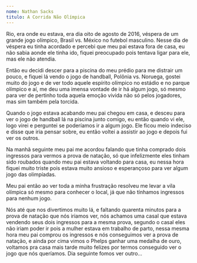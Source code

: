 ```yaml
---
nome: Nathan Sacks
titulo: A Corrida Não Olímpica
---
```


Rio, era onde eu estava, era dia oito de agosto de 2016, véspera de um grande jogo olímpico, Brasil vs. México no futebol masculino. Nesse dia de véspera eu tinha acordado e percebi que meu pai estava fora de casa, eu não sabia aonde ele tinha ido, fiquei preocupado pois tentava ligar para ele, mas ele não atendia.

Então eu decidi descer para a piscina do meu prédio para me distrair um pouco, e fiquei lá vendo o jogo de handball, Polônia vs. Noruega, gostei muito do jogo e de ver todo aquele espírito olímpico no estádio e no parque olímpico e aí, me deu uma imensa vontade de ir há algum jogo, só mesmo para ver de pertinho toda aquela emoção vivida não só pelos jogadores, mas sim também pela torcida.

Quando o jogo estava acabando meu pai chegou em casa, e desceu para ver o jogo de handball lá na piscina junto comigo, eu então quando vi ele, logo virei e perguntei se poderíamos ir a algum jogo. Ele ficou meio indeciso e disse que iria pensar sobre, eu então voltei a assistir ao jogo e depois fui ver os outros.

Na manhã seguinte meu pai me acordou falando que tinha comprado dois ingressos para vermos a prova de natação, só que infelizmente eles tinham sido roubados quando meu pai estava voltando para casa, eu nessa hora fiquei muito triste pois estava muito ansioso e esperançoso para ver algum jogo das olimpíadas.

Meu pai então ao ver toda a minha frustração resolveu me levar a vila olímpica só mesmo para conhecer o local, já que não tínhamos ingressos para nenhum jogo.

Nós até que nos divertimos muito lá, e faltando quarenta minutos para a prova de natação que nós iriamos ver, nós achamos uma casal que estava vendendo seus dois ingressos para a mesma prova, segundo o casal eles não iriam poder ir pois a mulher estava em trabalho de parto, nessa mesma hora meu pai comprou os ingressos e nós conseguimos ver a prova de natação, e ainda por cima vimos o Phelps ganhar uma medalha de ouro, voltamos pra casa mais tarde muito felizes por termos conseguido ver o jogo que nós queríamos. Dia seguinte fomos ver outro...

